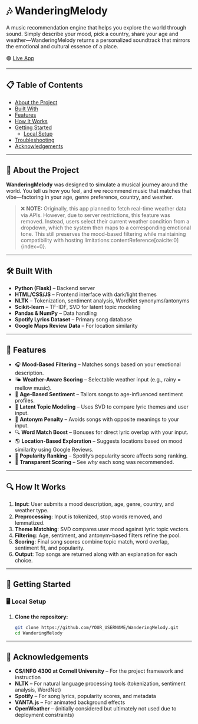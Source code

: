 # 🎶 WanderingMelody

A music recommendation engine that helps you explore the world through sound. Simply describe your mood, pick a country, share your age and weather—WanderingMelody returns a personalized soundtrack that mirrors the emotional and cultural essence of a place.

🟢 [Live App](http://4300showcase.infosci.cornell.edu:5245/)

---

## 📋 Table of Contents

- [About the Project](#about-the-project)
- [Built With](#built-with)
- [Features](#features)
- [How It Works](#how-it-works)
- [Getting Started](#getting-started)
  - [Local Setup](#local-setup)
- [Troubleshooting](#troubleshooting)
- [Acknowledgements](#acknowledgements)

---

## 🧠 About the Project

**WanderingMelody** was designed to simulate a musical journey around the world. You tell us how you feel, and we recommend music that matches that vibe—factoring in your age, genre preference, country, and weather.

> ❌ **NOTE:** Originally, this app planned to fetch real-time weather data via APIs. However, due to server restrictions, this feature was removed. Instead, users select their current weather condition from a dropdown, which the system then maps to a corresponding emotional tone. This still preserves the mood-based filtering while maintaining compatibility with hosting limitations:contentReference[oaicite:0]{index=0}.

---

## 🛠 Built With

- **Python (Flask)** – Backend server
- **HTML/CSS/JS** – Frontend interface with dark/light themes
- **NLTK** – Tokenization, sentiment analysis, WordNet synonyms/antonyms
- **Scikit-learn** – TF-IDF, SVD for latent topic modeling
- **Pandas & NumPy** – Data handling
- **Spotify Lyrics Dataset** – Primary song database
- **Google Maps Review Data** – For location similarity

---

## 🚀 Features

- 🎧 **Mood-Based Filtering** – Matches songs based on your emotional description.
- 🌤 **Weather-Aware Scoring** – Selectable weather input (e.g., rainy = mellow music).
- 🎂 **Age-Based Sentiment** – Tailors songs to age-influenced sentiment profiles.
- 🧠 **Latent Topic Modeling** – Uses SVD to compare lyric themes and user input.
- 🚫 **Antonym Penalty** – Avoids songs with opposite meanings to your input.
- 🔍 **Word Match Boost** – Bonuses for direct lyric overlap with your input.
- 🌎 **Location-Based Exploration** – Suggests locations based on mood similarity using Google Reviews.
- 🌟 **Popularity Ranking** – Spotify’s popularity score affects song ranking.
- 🎯 **Transparent Scoring** – See *why* each song was recommended.

---

## 🔍 How It Works

1. **Input**: User submits a mood description, age, genre, country, and weather type.
2. **Preprocessing**: Input is tokenized, stop words removed, and lemmatized.
3. **Theme Matching**: SVD compares user mood against lyric topic vectors.
4. **Filtering**: Age, sentiment, and antonym-based filters refine the pool.
5. **Scoring**: Final song scores combine topic match, word overlap, sentiment fit, and popularity.
6. **Output**: Top songs are returned along with an explanation for each choice.

---

## 🧰 Getting Started

### 🖥️ Local Setup

1. **Clone the repository:**
   ```bash
   git clone https://github.com/YOUR_USERNAME/WanderingMelody.git
   cd WanderingMelody

---

## 🙌 Acknowledgements

- **CS/INFO 4300 at Cornell University** – For the project framework and instruction
- **NLTK** – For natural language processing tools (tokenization, sentiment analysis, WordNet)
- **Spotify** – For song lyrics, popularity scores, and metadata
- **VANTA.js** – For animated background effects
- **OpenWeather** – (initially considered but ultimately not used due to deployment constraints)

